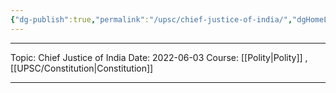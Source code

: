 ```yaml
---
{"dg-publish":true,"permalink":"/upsc/chief-justice-of-india/","dgHomeLink":true,"dgPassFrontmatter":false}
---
```


----
Topic: Chief Justice of India
Date: 2022-06-03
Course: [[Polity|Polity]] , [[UPSC/Constitution|Constitution]] 

----



